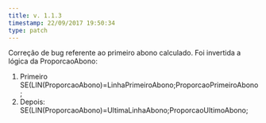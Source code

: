 ```yaml
---
title: v. 1.1.3
timestamp: 22/09/2017 19:50:34
type: patch
---
```


Correção de bug referente ao primeiro abono calculado. Foi invertida a lógica da ProporcaoAbono: 
1. Primeiro SE(LIN(ProporcaoAbono)=LinhaPrimeiroAbono;ProporcaoPrimeiroAbono;
1. Depois:
SE(LIN(ProporcaoAbono)=UltimaLinhaAbono;ProporcaoUltimoAbono;